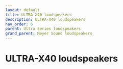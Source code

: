 ```yaml
---
layout: default
title: ULTRA-X40 loudspeakers
description: ULTRA-X40 loudspeakers
nav_order: 6
parent: Ultra Series loudspeakers
grand_parent: Meyer Sound loudspeakers
---
```


# ULTRA-X40 loudspeakers